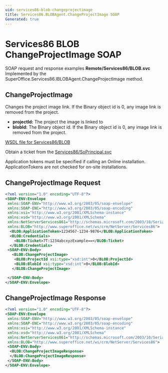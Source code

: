 ```yaml
---
uid: services86-blob-changeprojectimage
title: Services86.BLOBAgent.ChangeProjectImage SOAP
Generated: true
---
```


# Services86 BLOB ChangeProjectImage SOAP

SOAP request and response examples **Remote/Services86/BLOB.svc**
Implemented by the <see cref="M:SuperOffice.Services86.IBLOBAgent.ChangeProjectImage">SuperOffice.Services86.IBLOBAgent.ChangeProjectImage</see> method.

## ChangeProjectImage

Changes the project image link. If the Binary object id is 0, any image link is removed from the project.

* **projectId:** The project the image is linked to
* **blobId:** The Binary object id. If the Binary object id is 0, any image link is removed from the project.



[WSDL file for Services86/BLOB](../Services86-BLOB.md)

Obtain a ticket from the [Services86/SoPrincipal.svc](../SoPrincipal/SoPrincipal.md)

Application tokens must be specified if calling an Online installation. ApplicationTokens are not checked for on-site installations.

## ChangeProjectImage Request

```xml
<?xml version="1.0" encoding="UTF-8"?>
<SOAP-ENV:Envelope
 xmlns:SOAP-ENV="http://www.w3.org/2003/05/soap-envelope"
 xmlns:SOAP-ENC="http://www.w3.org/2003/05/soap-encoding"
 xmlns:xsi="http://www.w3.org/2001/XMLSchema-instance"
 xmlns:xsd="http://www.w3.org/2001/XMLSchema"
 xmlns:NetServerServices861="http://schemas.microsoft.com/2003/10/Serialization/"
 xmlns:BLOB="http://www.superoffice.net/ws/crm/NetServer/Services86">
  <BLOB:ApplicationToken>1234567-1234-9876</BLOB:ApplicationToken>
  <BLOB:Credentials>
    <BLOB:Ticket>7T:1234abcxyzExample==</BLOB:Ticket>
  </BLOB:Credentials>
 <SOAP-ENV:Body>
   <BLOB:ChangeProjectImage>
    <BLOB:ProjectId xsi:type="xsd:int">0</BLOB:ProjectId>
    <BLOB:BlobId xsi:type="xsd:int">0</BLOB:BlobId>
   </BLOB:ChangeProjectImage>

 </SOAP-ENV:Body>
</SOAP-ENV:Envelope>

```


## ChangeProjectImage Response

```xml
<?xml version="1.0" encoding="UTF-8"?>
<SOAP-ENV:Envelope
 xmlns:SOAP-ENV="http://www.w3.org/2003/05/soap-envelope"
 xmlns:SOAP-ENC="http://www.w3.org/2003/05/soap-encoding"
 xmlns:xsi="http://www.w3.org/2001/XMLSchema-instance"
 xmlns:xsd="http://www.w3.org/2001/XMLSchema"
 xmlns:NetServerServices861="http://schemas.microsoft.com/2003/10/Serialization/"
 xmlns:BLOB="http://www.superoffice.net/ws/crm/NetServer/Services86">
 <SOAP-ENV:Body>
  <BLOB:ChangeProjectImageResponse>
  </BLOB:ChangeProjectImageResponse>
 </SOAP-ENV:Body>
</SOAP-ENV:Envelope>

```

